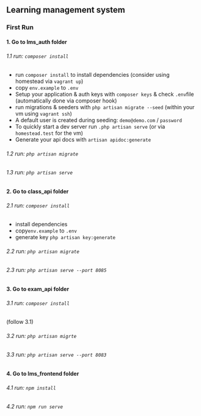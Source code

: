 ## Learning management system 

### First Run

#### 1. Go to lms_auth folder
###### 1.1  run: `composer install`
- run `composer install` to install dependencies (consider using homestead via `vagrant up`)
- copy `env.example` to `.env`
- Setup your application & auth keys with `composer keys` & check `.env`file (automatically done via composer hook)
- run migrations & seeders with `php artisan migrate --seed` (within your vm using `vagrant ssh`)
- A default user is created during seeding: `demo@demo.com` / `password`
- To quickly start a dev server run `.php artisan serve` (or via `homestead.test` for the vm)
- Generate your api docs with `artisan apidoc:generate`
###### 1.2  run: `php artisan migrate`
###### 1.3  run: `php artisan serve`


#### 2. Go to class_api folder
###### 2.1  run: `composer install`
- install dependencies
- copy`env.example` to `.env`
- generate key `php artisan key:generate`

###### 2.2  run: `php artisan migrate`
###### 2.3  run: `php artisan serve --port 8085`


#### 3. Go to exam_api folder
###### 3.1  run: `composer install`
(follow 3.1)
###### 3.2  run: `php artisan migrte`
###### 3.3  run: `php artisan serve --port 8083`


#### 4. Go to lms_frontend folder
###### 4.1  run: `npm install`
###### 4.2  run: `npm run serve`
